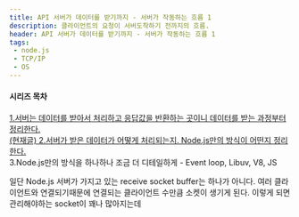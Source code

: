 ```yaml
---
title: API 서버가 데이터를 받기까지 - 서버가 작동하는 흐름 1
description: 클라이언트의 요청이 서버도착하기 전까지의 흐름.
header: API 서버가 데이터를 받기까지 - 서버가 작동하는 흐름 1
tags:
 - node.js
 - TCP/IP
 - OS
---
```


#### 시리즈 목차
[1.서버는 데이터를 받아서 처리하고 응답값을 반환하는 곳이니 데이터를 받는 과정부터 정리한다.](https://moonqqqq.github.io/before-arriving-server-server-series-1)<br>
[<U>(현재글) 2.서버가 받은 데이터가 어떻게 처리되는지. Node.js만의 방식이 어떤지 정리한다.</U>](https://moonqqqq.github.io/from-the-libuv-server-series-1)</U><br>
3.Node.js만의 방식을 하나하나 조금 더 디테일하게 - Event loop, Libuv, V8, JS


일단 Node.js 서버가 가지고 있는 receive socket buffer는 하나가 아니다. 여러 클라이언트와 연결되기때문에 연결되는 클라이언트 수만큼 소켓이 생기게 된다. 이렇게 되면 관리해야하는 socket이 꽤나 많아지는데 

